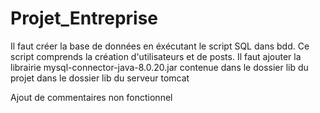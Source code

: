 # Projet_Entreprise
Il faut créer la base de données en éxécutant le script SQL dans bdd. Ce script comprends la création d'utilisateurs et de posts.
Il faut ajouter la librairie mysql-connector-java-8.0.20.jar contenue dans le dossier lib du projet dans le dossier lib du serveur tomcat

Ajout de commentaires non fonctionnel
